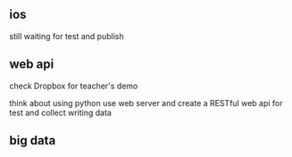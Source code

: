 ## ios

still waiting for test and publish

## web api

check Dropbox for teacher's demo

think about using python use web server and create a RESTful web api for test and collect writing data

## big data
